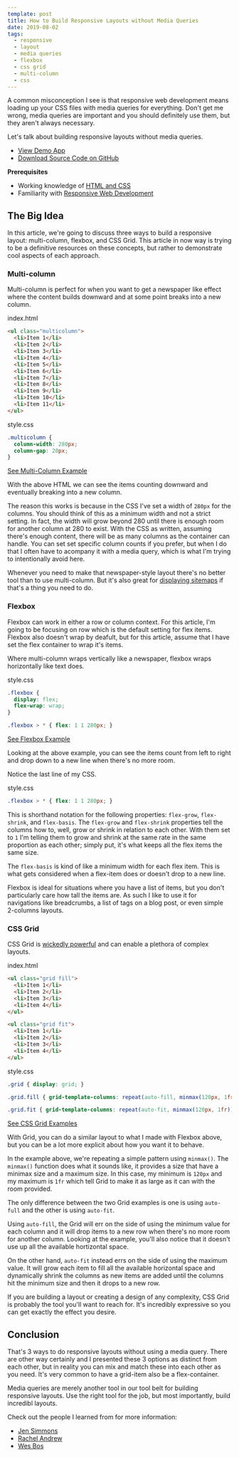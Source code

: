 ```yaml
---
template: post
title: How to Build Responsive Layouts without Media Queries
date: 2019-08-02
tags:
  - responsive
  - layout
  - media queries
  - flexbox
  - css grid
  - multi-column
  - css
---
```


A common misconception I see is that responsive web development means loading up your CSS files with media queries for everything. Don't get me wrong, media queries are important and you should definitely use them, but they aren't always necessary.

Let's talk about building responsive layouts without media queries.

* [View Demo App](https://inglorious-paper.glitch.me/)
* [Download Source Code on GitHub](https://github.com/arkmuntasser/responsive-layouts-without-media-queries)

**Prerequisites**

* Working knowledge of [HTML and CSS](https://internetingishard.com/html-and-css/)
* Familiarity with [Responsive Web Development](https://www.smashingmagazine.com/2011/01/guidelines-for-responsive-web-design/)

## The Big Idea

In this article, we're going to discuss three ways to build a responsive layout: multi-column, flexbox, and CSS Grid. This article in now way is trying to be a definitive resources on these concepts, but rather to demonstrate cool aspects of each approach.

### Multi-column

Multi-column is perfect for when you want to get a newspaper like effect where the content builds downward and at some point breaks into a new column.

<div class="filename">index.html</div>

```html
<ul class="multicolumn">
  <li>Item 1</li>
  <li>Item 2</li>
  <li>Item 3</li>
  <li>Item 4</li>
  <li>Item 5</li>
  <li>Item 6</li>
  <li>Item 7</li>
  <li>Item 8</li>
  <li>Item 9</li>
  <li>Item 10</li>
  <li>Item 11</li>
</ul>
```
<div class="filename">style.css</div>

```css
.multicolumn {
  column-width: 280px;
  column-gap: 20px;
}
```
[See Multi-Column Example](https://inglorious-paper.glitch.me/#multi-column)

With the above HTML we can see the items counting downward and eventually breaking into a new column.

The reason this works is because in the CSS I've set a width of `280px` for the columns. You should think of this as a minimum width and not a strict setting. In fact, the width will grow beyond 280 until there is enough room for another column at 280 to exist. With the CSS as written, assuming there's enough content, there will be as many columns as the container can handle. You can set set specific column counts if you prefer, but when I do that I often have to acompany it with a media query, which is what I'm trying to intentionally avoid here.

Whenever you need to make that newspaper-style layout there's no better tool than to use multi-column. But it's also great for [displaying sitemaps](https://www.simpleviewinc.com/sitemap/) if that's a thing you need to do.

### Flexbox

Flexbox can work in either a row or column context. For this article, I'm going to be focusing on row which is the default setting for flex items. Flexbox also doesn't wrap by deafult, but for this article, assume that I have set the flex container to wrap it's items.

Where multi-column wraps vertically like a newspaper, flexbox wraps horizontally like text does.

<div class="filename">style.css</div>

```css
.flexbox {
  display: flex;
  flex-wrap: wrap;
}

.flexbox > * { flex: 1 1 280px; }
```
[See Flexbox Example](https://inglorious-paper.glitch.me/#flexbox)

Looking at the above example, you can see the items count from left to right and drop down to a new line when there's no more room.

Notice the last line of my CSS.

<div class="filename">style.css</div>

```css
.flexbox > * { flex: 1 1 280px; }
```

This is shorthand notation for the following properties: `flex-grow`, `flex-shrink`, and `flex-basis`. The `flex-grow` and `flex-shrink` properties tell the columns how to, well, grow or shrink in relation to each other. With them set to `1` I'm telling them to grow and shrink at the same rate in the same proportion as each other; simply put, it's what keeps all the flex items the same size.

The `flex-basis` is kind of like a minimum width for each flex item. This is what gets considered when a flex-item does or doesn't drop to a new line.

Flexbox is ideal for situations where you have a list of items, but you don't particularly care how tall the items are. As such I like to use it for navigations like breadcrumbs, a list of tags on a blog post, or even simple 2-columns layouts.

### CSS Grid

CSS Grid is [wickedly powerful](/write-better-code-with-css-grid) and can enable a plethora of complex layouts.

<div class="filename">index.html</div>

```html
<ul class="grid fill">
  <li>Item 1</li>
  <li>Item 2</li>
  <li>Item 3</li>
  <li>Item 4</li>
</ul>

<ul class="grid fit">
  <li>Item 1</li>
  <li>Item 2</li>
  <li>Item 3</li>
  <li>Item 4</li>
</ul>
```

<div class="filename">style.css</div>

```css
.grid { display: grid; }

.grid.fill { grid-template-columns: repeat(auto-fill, minmax(120px, 1fr)); }

.grid.fit { grid-template-columns: repeat(auto-fit, minmax(120px, 1fr)); }
```
[See CSS Grid Examples](https://inglorious-paper.glitch.me/#grid)

With Grid, you can do a similar layout to what I made with Flexbox above, but you can be a lot more explicit about how you want it to behave.

In the example above, we're repeating a simple pattern using `minmax()`. The `minmax()` function does what it sounds like, it provides a size that have a minimax size and a maximum size. In this case, my minimum is `120px` and my maximum is `1fr` which tell Grid to make it as large as it can with the room provided.

The only difference between the two Grid examples is one is using `auto-full` and the other is using `auto-fit`.

Using `auto-fill`, the Grid will err on the side of using the minimum value for each column and it will drop items to a new row when there's no more room for another column. Looking at the example, you'll also notice that it doesn't use up all the available hortizontal space.

On the other hand, `auto-fit` instead errs on the side of using the maximum value. It will grow each item to fill all the available horizontal space and dynamically shrink the columns as new items are added until the columns hit the minimum size and then it drops to a new row.

If you are building a layout or creating a design of any complexity, CSS Grid is probably the tool you'll want to reach for. It's incredibly expressive so you can get exactly the effect you desire.

## Conclusion

That's 3 ways to do responsive layouts without using a media query. There are other way certainly and I presented these 3 options as distinct from each other, but in reality you can mix and match these into each other as you need. It's very common to have a grid-item also be a flex-container.

Media queries are merely another tool in our tool belt for building responsive layouts. Use the right tool for the job, but most importantly, build incredibl layouts.

Check out the people I learned from for more information:

* [Jen Simmons](https://www.youtube.com/channel/UC7TizprGknbDalbHplROtag)
* [Rachel Andrew](https://gridbyexample.com/)
* [Wes Bos](https://www.youtube.com/playlist?list=PLu8EoSxDXHP5CIFvt9-ze3IngcdAc2xKG)
